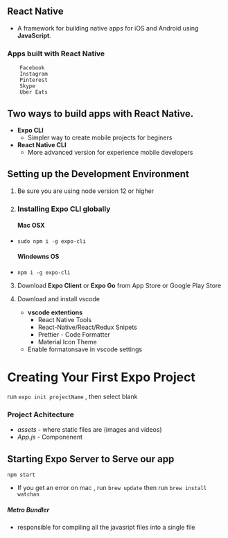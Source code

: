 ## React Native

- A framework for building native apps for iOS and Android using **JavaScript**.

### Apps built with React Native

        Facebook
        Instagram
        Pinterest
        Skype
        Uber Eats

## Two ways to build apps with React Native.

- **Expo CLI**
  - Simpler way to create mobile projects for beginers
- **React Native CLI**
  - More advanced version for experience mobile developers

## Setting up the Development Environment

1.  Be sure you are using node version 12 or higher

2.  ### Installing Expo CLI globally
    #### Mac OSX

- `sudo npm i -g expo-cli`
  #### Windowns OS
- `npm i -g expo-cli`

3.  Download **Expo Client** or **Expo Go** from App Store or Google Play Store
4.  Download and install vscode

    - **vscode extentions**
      - React Native Tools
      - React-Native/React/Redux Snipets
      - Prettier - Code Formatter
      - Material Icon Theme
    - Enable formatonsave in vscode settings

# Creating Your First Expo Project

run `expo init projectName` , then select blank

### Project Achitecture

- _assets_ - where static files are (images and videos)
- _App.js_ - Componenent

## Starting Expo Server to Serve our app

`npm start`

- If you get an error on mac , run `brew update` then run `brew install watchan`

##### Metro Bundler

- responsible for compiling all the javasript files into a single file
